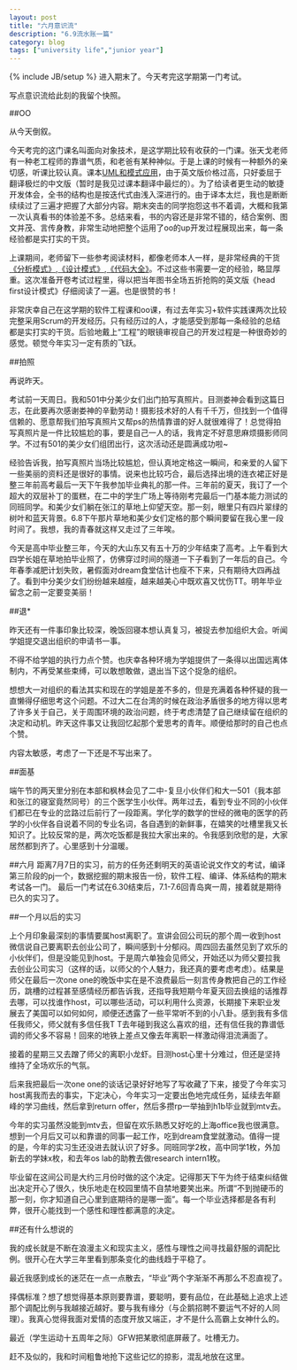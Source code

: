 ```yaml
---
layout: post
title: "六月意识流"
description: "6.9流水账一篇"
category: blog
tags: ["university life","junior year"]
---
```

{% include JB/setup %}
进入期末了。今天考完这学期第一门考试。

写点意识流给此刻的我留个快照。

##OO

从今天倒叙。

今天考完的这门课名叫面向对象技术，是这学期比较有收获的一门课。张天戈老师有一种老工程师的靠谱气质，和老爸有某种神似。于是上课的时候有一种额外的亲切感，听课比较认真。课本[UML和模式应用](http://www.amazon.cn/gp/product/B00116WMSU/ref=pd_lpo_k2_dp_sr_1?pf_rd_p=60080992&pf_rd_s=lpo-top-stripe&pf_rd_t=201&pf_rd_i=B005EE2ISE&pf_rd_m=A1AJ19PSB66TGU&pf_rd_r=0SJXMFGV8RTBZ42MM274)，由于英文版价格过高，只好委屈于翻译极烂的中文版（暂时是我见过课本翻译中最烂的）。为了给读者更生动的敏捷开发体会，全书的结构也是按迭代式由浅入深进行的。由于译本太烂，我也是断断续续过了三遍才把握了大部分内容。期末突击的同学抱怨这书不着调，大概和我第一次认真看书的体验差不多。总结来看，书的内容还是非常不错的，结合案例、图文并茂、言传身教，非常生动地把整个运用了oo的up开发过程展现出来，每一条经验都是实打实的干货。

上课期间，老师留下一些参考阅读材料，都像老师本人一样，是非常经典的干货[《分析模式》](http://www.amazon.cn/%E5%88%86%E6%9E%90%E6%A8%A1%E5%BC%8F-%E5%8F%AF%E5%A4%8D%E7%94%A8%E7%9A%84%E5%AF%B9%E8%B1%A1%E6%A8%A1%E5%9E%8B-%E7%A6%8F%E5%8B%92/dp/B004BA21SY/ref=sr_1_1?s=books&ie=UTF8&qid=1402311122&sr=1-1&keywords=%E5%88%86%E6%9E%90%E6%A8%A1%E5%BC%8F),[《设计模式》](http://www.amazon.cn/%E8%AE%A1%E7%AE%97%E6%9C%BA%E7%A7%91%E5%AD%A6%E4%B8%9B%E4%B9%A6-%E8%AE%BE%E8%AE%A1%E6%A8%A1%E5%BC%8F-%E5%8F%AF%E5%A4%8D%E7%94%A8%E9%9D%A2%E5%90%91%E5%AF%B9%E8%B1%A1%E8%BD%AF%E4%BB%B6%E7%9A%84%E5%9F%BA%E7%A1%80-Erich-Gamma/dp/B001130JN8/ref=sr_1_1?s=books&ie=UTF8&qid=1402311177&sr=1-1&keywords=%E8%AE%BE%E8%AE%A1%E6%A8%A1%E5%BC%8F),[《代码大全》](http://www.amazon.cn/%E4%BB%A3%E7%A0%81%E5%A4%A7%E5%85%A8-%E5%8F%B2%E8%92%82%E5%A4%AB%E2%80%A2%E8%BF%88%E5%85%8B%E5%BA%B7%E5%A5%88%E5%B0%94/dp/B0061XKRXA/ref=sr_1_1?s=books&ie=UTF8&qid=1402311217&sr=1-1&keywords=%E4%BB%A3%E7%A0%81%E5%A4%A7%E5%85%A8)。不过这些书需要一定的经验，略显厚重。这次准备开卷考试过程里，得以把当年图书全场五折抢购的英文版《head first设计模式》仔细阅读了一遍。也是很赞的书！

非常庆幸自己在这学期的软件工程课和oo课，有过去年实习+软件实践课两次比较完整采用Scrum的开发经历。只有经历过的人，才能感受到那每一条经验的总结都是实打实的干货。后验地戴上“工程”的眼镜审视自己的开发过程是一种很奇妙的感觉。顿觉今年实习一定有质的飞跃。

##拍照

再说昨天。

考试前一天周日。我和501中分美少女们出门拍写真照片。目测娄神会看到这篇日志，在此要再次感谢娄神的辛勤劳动！摄影技术好的人有千千万，但找到一个值得信赖的、愿意帮我们拍写真照片又帮ps的热情靠谱的好人就很难得了！总觉得拍写真照片是一件比较尴尬的事，要是自己一人的话，我肯定不好意思麻烦摄影师同学。不过有501的美少女们组团出行，这次活动还是圆满成功啦~

经验告诉我，拍写真照片当场比较尴尬，但认真地定格这一瞬间，和亲爱的人留下一些美丽的资料还是很好的事情。说来也比较巧合，最后选择出境的连衣裙正好是整三年前高考最后一天下午我参加毕业典礼的那一件。三年前的夏天，我订了一个超大的双层补丁的蛋糕，在二中的学生广场上等待刚考完最后一门基本能力测试的同班同学。和美少女们躺在张江的草地上仰望天空。那一刻，眼里只有四片翠绿的树叶和蓝天背景。6.8下午那片草地和美少女们定格的那个瞬间要留在我心里一段时间了。我想，我的青春就这样又走过了三年唉。

今天是高中毕业整三年，今天的大山东又有五十万的少年结束了高考。上午看到大四学长姐在草地拍毕业照了，仿佛穿过时间的隧道一下子看到了一年后的自己。今年春季减肥计划失败，暑假面对dream食堂估计也瘦不下来，只有期待大四再战了。看到中分美少女们纷纷越来越瘦，越来越美心中既欢喜又忧伤TT。明年毕业留念之前一定要变美丽！

##退\*

昨天还有一件事印象比较深，晚饭回寝本想认真复习，被捉去参加组织大会。听闻学姐提交退出组织的申请书一事。

不得不给学姐的执行力点个赞。也庆幸各种环境为学姐提供了一条得以出国远离体制内，不再受某些束缚，可以敢想敢做，退出当下这个捉急的组织。

想想大一对组织的看法其实和现在的学姐是差不多的，但是充满着各种怀疑的我一直懒得仔细思考这个问题。不过大二在台湾的时候在政治矛盾很多的地方得以思考了许多关于自己，关于周围环境的政治问题，终于考虑清楚了自己继续留在组织的决定和动机。昨天这件事又让我回忆起那个爱思考的青年。顺便给那时的自己也点个赞。

内容太敏感，考虑了一下还是不写出来了。

##面基

端午节的两天里分别在本部和枫林会见了二中-复旦小伙伴们和大一501（我本部和张江的寝室竟然同号）的三个医学生小伙伴。两年过去，看到专业不同的小伙伴们都已在专业的岔路过后前行了一段距离。学化学的数学的世经的微电的医学的药学的小伙伴各自说着不同的专业名词，各自遇到的新鲜事，在嬉笑的吐槽里我又长知识了。比较反常的是，两次吃饭都是我拉大家出来的。令我感到欣慰的是，大家居然都到齐了。心里感到十分温暖。

##六月
距离7月7日的实习，前方的任务还剩明天的英语论说文作文的考试，编译第三阶段的pj一个，数据挖掘的期末报告一份，软件工程、编译、体系结构的期末考试各一门。
最后一门考试在6.30结束后，7.1-7.6回青岛爽一周，接着就是期待已久的实习了。

##一个月以后的实习

上个月印象最深刻的事情要属host离职了。宣讲会回公司玩的那个周一收到host微信说自己要离职去创业公司了，瞬间感到十分郁闷。周四回去虽然见到了欢乐的小伙伴们，但是没能见到host。于是周六单独会见师父，开始还以为师父要拉我去创业公司实习（这样的话，以师父的个人魅力，我还真的要考虑考虑）。结果是师父在最后一次one one的晚饭中实在是不浪费最后一刻言传身教把自己的工作经历，跳槽的过程甚至感情经历都告诉我，还指导我短期今年夏天回去换组的话推荐去哪，可以找谁作host，可以哪些活动，可以利用什么资源，长期接下来职业发展去了美国可以如何如何，顺便还透露了一些平常听不到的小八卦。感到我有多信任我师父，师父就有多信任我T T去年碰到我这么喜欢的组，还有信任我的靠谱低调的师父多不容易！回來的地铁上差点又像去年离职一样激动得泪流满面了。

接着的星期三又去蹭了师父的离职小龙虾。目测host心里十分难过，但还是坚持维持了全场欢乐的气氛。

后来我把最后一次one one的谈话记录好好地写了写收藏了下来，接受了今年实习host离我而去的事实，下定决心，今年实习一定要出色地完成任务，延续去年巅峰的学习曲线，然后拿到return offer，然后多攒rp一举抽到h1b毕业就到mtv去。

今年的实习虽然没能到mtv去，但留在欢乐熟悉又好吃的上海office我也很满意。想到一个月后又可以和靠谱的同事一起工作，吃到dream食堂就激动。值得一提的是，今年的实习生还没进去就认识了好多。同班同学2枚，高中同学1枚，外加新去的学妹x枚，和去年os lab的助教去做research intern1枚。

毕业留在这间公司是大约三月份时做的这个决定。记得那天下午为终于结束纠结做出决定开心了很久，快乐地走在校园里情不自禁地要笑出来。所谓“不到抛硬币的那一刻，你才知道自己心里到底期待的是哪一面”。每一个毕业选择都是各有利弊，很开心能找到一个感性和理性都满意的决定。

##还有什么想说的

我的成长就是不断在浪漫主义和现实主义，感性与理性之间寻找最舒服的调配比例。很开心在大学三年里看到那条变化的曲线趋于平稳了。

最近我感到成长的迷茫在一点一点散去，“毕业”两个字渐渐不再那么不忍直视了。

择偶标准？想了想觉得基本原则要靠谱，要聪明，要有品位，在此基础上追求上述那个调配比例与我越接近越好。要与我有缘分（与企鹅招聘不要运气不好的人同理）。我真心觉得我面对爱情的态度开放又端正，才不是什么高霸上女神什么的。

最近（学生运动十五周年之际）GFW把某歌彻底屏蔽了。吐槽无力。

赶不及似的，我和时间粗鲁地抢下这些记忆的掠影，混乱地放在这里。
